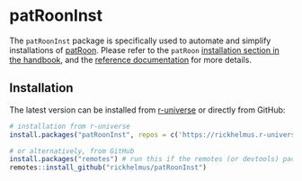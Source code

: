 
# patRoonInst

The `patRoonInst` package is specifically used to automate and simplify installations of [patRoon]. Please refer to the `patRoon` [installation section in the handbook][handbook-inst], and the [reference documentation][ref] for more details.

## Installation

The latest version can be installed from [r-universe] or directly from GitHub:

```r
# installation from r-universe
install.packages("patRoonInst", repos = c('https://rickhelmus.r-universe.dev', 'https://cloud.r-project.org'))

# or alternatively, from GitHub
install.packages("remotes") # run this if the remotes (or devtools) package is not yet installed.
remotes::install_github("rickhelmus/patRoonInst")
```

[patRoon]: https://rickhelmus.github.io/patRoon/
[ref]: https://rickhelmus.github.io/patRoonInst/reference/index.html
[handbook-inst]: https://rickhelmus.github.io/patRoon/handbook_bd/installation.html
[r-universe]: https://rickhelmus.r-universe.dev/builds
